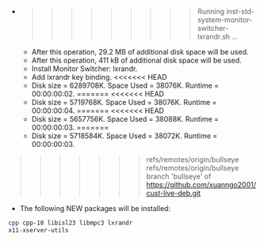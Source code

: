 * >>>>>>>>> Running inst-std-system-monitor-switcher-lxrandr.sh ...
  * After this operation, 29.2 MB of additional disk space will be used.
  * After this operation, 411 kB of additional disk space will be used.
  * Install Monitor Switcher: lxrandr.
  * Add lxrandr key binding.
<<<<<<< HEAD
  * Disk size = 6289708K. Space Used = 38076K. Runtime = 00:00:00:02.
=======
<<<<<<< HEAD
  * Disk size = 5719768K. Space Used = 38076K. Runtime = 00:00:00:04.
=======
<<<<<<< HEAD
  * Disk size = 5657756K. Space Used = 38088K. Runtime = 00:00:00:03.
=======
  * Disk size = 5718584K. Space Used = 38072K. Runtime = 00:00:00:03.
>>>>>>> refs/remotes/origin/bullseye
>>>>>>> refs/remotes/origin/bullseye
>>>>>>> branch 'bullseye' of https://github.com/xuanngo2001/cust-live-deb.git
  * The following NEW packages will be installed:
  ```bash
cpp cpp-10 libisl23 libmpc3 lxrandr
x11-xserver-utils
  ```
